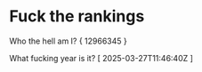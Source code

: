 # Fuck the rankings

Who the hell am I?
{ 12966345 }

What fucking year is it?
[ 2025-03-27T11:46:40Z ]

